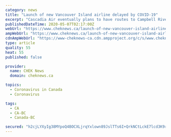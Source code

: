 ```yaml
---
category: news
title: "Launch of new Vancouver Island airline delayed by COVID-19"
excerpt: "Cascadia Air eventually plans to have routes to Campbell River, Qualicum Beach and Tofino before expanding to the mainland."
publishedDateTime: 2020-05-07T02:17:00Z
webUrl: "https://www.cheknews.ca/launch-of-new-vancouver-island-airline-delayed-by-covid-19-667063/"
ampWebUrl: "https://www.cheknews.ca/launch-of-new-vancouver-island-airline-delayed-by-covid-19-667063/amp/"
cdnAmpWebUrl: "https://www-cheknews-ca.cdn.ampproject.org/c/s/www.cheknews.ca/launch-of-new-vancouver-island-airline-delayed-by-covid-19-667063/amp/"
type: article
quality: 55
heat: 55
published: false

provider:
  name: CHEK News
  domain: cheknews.ca

topics:
  - Coronavirus in Canada
  - Coronavirus

tags:
  - CA
  - CA-BC
  - Canada-BC

secured: "h2cjLYXyIg38MYpoQ4BOCXLjrqYxlown89JslTTs6I+QrkNCtLckE7lcd3K9rjtEUQTALXaV5ktWlPwy84Kfzv8da56lgF0fZAXm76yooI1LA1TFZTo2CKWuf7LIkrcTaWfAQFW77zbpQpTf8yy+KCMNZGZhx7UmJBvlFjYfvP6zHA3ylUImnROut37KC6Wn4XQRRvwZH5So28pu5S2tKKcUi2Qgl4F/fVAL6N453dbBz8uYE0mfrqXXZRGweTx2XbGLK9Tvdb1GeV4pzHAYAUXDh23n9equiAvbI0ks2IEBU1dr4OghM0wPPauvbcb8N1A9tuboeJRLRFDaxj8uGP+q7xWsA6ASH0FjM96V5HoCLGNkw1qRdbfYKEmj2ZbHiMTEkbpUt3PO26REzU2b+j78mxIIFmP9GVEL7Xt5IXk4aMQ2Ny5Jv16MJM+/uNpAztAySdSUrMiaZdqwzcNS1M3eC+Ha4j4eHEdD4hWQTko=;LSTYr7PNUmbED1apeKIrow=="
---
```



